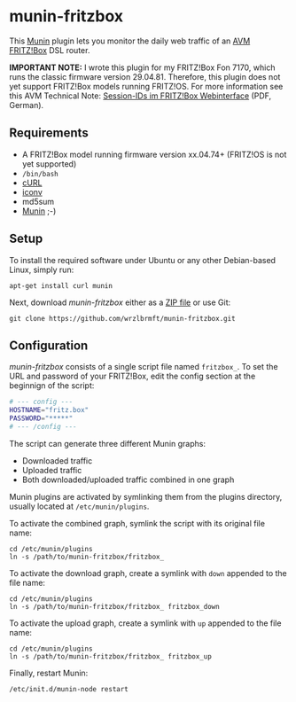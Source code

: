 # munin-fritzbox

This [Munin](http://munin-monitoring.org/) plugin lets you monitor the daily web
traffic of an [AVM FRITZ!Box](http://avm.de/produkte/fritzbox/) DSL router.

**IMPORTANT NOTE:** I wrote this plugin for my FRITZ!Box Fon 7170, which runs
the classic firmware version 29.04.81. Therefore, this plugin does not yet
support FRITZ!Box models running FRITZ!OS. For more information see this AVM
Technical Note: 
[Session-IDs im FRITZ!Box Webinterface](http://avm.de/fileadmin/user_upload/Global/Service/Schnittstellen/AVM_Technical_Note_-_Session_ID.pdf)
(PDF, German).

## Requirements

* A FRITZ!Box model running firmware version xx.04.74+ (FRITZ!OS is not yet
supported)
* ```/bin/bash```
* [cURL](http://curl.haxx.se/)
* [iconv](https://www.gnu.org/software/libiconv/)
* md5sum
* [Munin](http://munin-monitoring.org/) ;-)

## Setup

To install the required software under Ubuntu or any other Debian-based Linux,
simply run:

```
apt-get install curl munin
```

Next, download *munin-fritzbox* either as a
[ZIP file](https://github.com/wrzlbrmft/munin-fritzbox/archive/master.zip) or use
Git:

```
git clone https://github.com/wrzlbrmft/munin-fritzbox.git
```

## Configuration

*munin-fritzbox* consists of a single script file named ```fritzbox_```. To set
the URL and password of your FRITZ!Box, edit the config section at the beginnign
of the script:

```bash
# --- config ---
HOSTNAME="fritz.box"
PASSWORD="*****"
# --- /config ---
```

The script can generate three different Munin graphs:

* Downloaded traffic
* Uploaded traffic
* Both downloaded/uploaded traffic combined in one graph

Munin plugins are activated by symlinking them from the plugins directory,
usually located at ```/etc/munin/plugins```.

To activate the combined graph, symlink the script with its original file name:

```
cd /etc/munin/plugins
ln -s /path/to/munin-fritzbox/fritzbox_
```

To activate the download graph, create a symlink with ```down``` appended to the
file name:

```
cd /etc/munin/plugins
ln -s /path/to/munin-fritzbox/fritzbox_ fritzbox_down
```

To activate the upload graph, create a symlink with ```up``` appended to the
file name:

```
cd /etc/munin/plugins
ln -s /path/to/munin-fritzbox/fritzbox_ fritzbox_up
```

Finally, restart Munin:

```
/etc/init.d/munin-node restart
```


